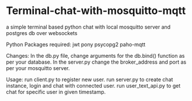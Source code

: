 # Terminal-chat-with-mosquitto-mqtt
a simple terminal based python chat with local mosquitto server and postgres db over websockets

Python Packages required:
jwt
pony
psycopg2
paho-mqtt

Changes:
In the db.py file, change arguments for the db.bind() function as per your database.
In the server.py change the broker_address and port as per your mosquitto server.

Usage:
run client.py to register new user.
run server.py to create chat instance, login and chat with connected user.
run user_text_api.py to get chat for specific user in given timestamp.
